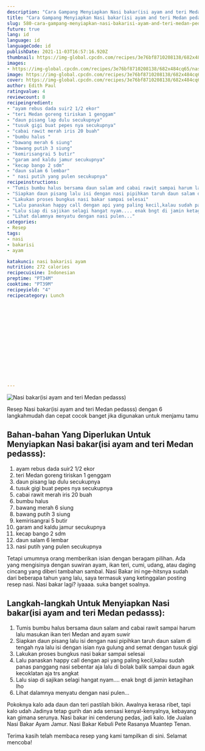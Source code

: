 ```yaml
---
description: "Cara Gampang Menyiapkan Nasi bakar(isi ayam and teri Medan pedasss), Menggugah Selera"
title: "Cara Gampang Menyiapkan Nasi bakar(isi ayam and teri Medan pedasss), Menggugah Selera"
slug: 580-cara-gampang-menyiapkan-nasi-bakarisi-ayam-and-teri-medan-pedasss-menggugah-selera
future: true
lang: id
language: id
languageCode: id
publishDate: 2021-11-03T16:57:16.920Z 
thumbnail: https://img-global.cpcdn.com/recipes/3e76bf8710208138/682x484cq65/nasi-bakarisi-ayam-and-teri-medan-pedasss-foto-resep-utama.webp
images:
- https://img-global.cpcdn.com/recipes/3e76bf8710208138/682x484cq65/nasi-bakarisi-ayam-and-teri-medan-pedasss-foto-resep-utama.webp
image: https://img-global.cpcdn.com/recipes/3e76bf8710208138/682x484cq65/nasi-bakarisi-ayam-and-teri-medan-pedasss-foto-resep-utama.webp
cover: https://img-global.cpcdn.com/recipes/3e76bf8710208138/682x484cq65/nasi-bakarisi-ayam-and-teri-medan-pedasss-foto-resep-utama.webp
author: Edith Paul
ratingvalue: 4
reviewcount: 8
recipeingredient:
- "ayam rebus dada suir2 1/2 ekor"
- "teri Medan goreng tiriskan 1 genggam"
- "daun pisang lap dulu secukupnya"
- "tusuk gigi buat pepes nya secukupnya"
- "cabai rawit merah iris 20 buah"
- "bumbu halus "
- "bawang merah 6 siung"
- "bawang putih 3 siung"
- "kemirisangrai 5 butir"
- "garam and kaldu jamur secukupnya"
- "kecap bango 2 sdm"
- "daun salam 6 lembar"
- " nasi putih yang pulen secukupnya"
recipeinstructions:
- "Tumis bumbu halus bersama daun salam and cabai rawit sampai harum lalu masukan ikan teri Medan and ayam suwir"
- "Siapkan daun pisang lalu isi dengan nasi pipihkan taruh daun salam di tengah nya lalu isi dengan isian nya gulung and semat dengan tusuk gigi"
- "Lakukan proses bungkus nasi bakar sampai selesai"
- "Lalu panaskan happy call dengan api yang paling kecil,kalau sudah panas panggang nasi sebentar aja lalu di bolak balik sampai daun agak kecoklatan aja trs angkat"
- "Lalu siap di sajikan selagi hangat nyam.... enak bngt di jamin ketagihan lho"
- "Lihat dalamnya menyatu dengan nasi pulen..."
categories:
- Resep
tags:
- nasi
- bakarisi
- ayam

katakunci: nasi bakarisi ayam 
nutrition: 272 calories
recipecuisine: Indonesian
preptime: "PT34M"
cooktime: "PT39M"
recipeyield: "4"
recipecategory: Lunch


     
    
    
    
    
    
    
    
    
    
    
      
    
---
```



![Nasi bakar(isi ayam and teri Medan pedasss)](https://img-global.cpcdn.com/recipes/3e76bf8710208138/682x484cq65/nasi-bakarisi-ayam-and-teri-medan-pedasss-foto-resep-utama.webp)

Resep Nasi bakar(isi ayam and teri Medan pedasss)    dengan 6 langkahmudah dan cepat cocok banget jika digunakan untuk menjamu tamu

<!--inarticleads1-->

## Bahan-bahan Yang Diperlukan Untuk Menyiapkan Nasi bakar(isi ayam and teri Medan pedasss):

1. ayam rebus dada suir2 1/2 ekor
1. teri Medan goreng tiriskan 1 genggam
1. daun pisang lap dulu secukupnya
1. tusuk gigi buat pepes nya secukupnya
1. cabai rawit merah iris 20 buah
1. bumbu halus 
1. bawang merah 6 siung
1. bawang putih 3 siung
1. kemirisangrai 5 butir
1. garam and kaldu jamur secukupnya
1. kecap bango 2 sdm
1. daun salam 6 lembar
1.  nasi putih yang pulen secukupnya

Tetapi umumnya orang memberikan isian dengan beragam pilihan. Ada yang mengisinya dengan suwiran ayam, ikan teri, cumi, udang, atau daging cincang yang diberi tambahan sambal. Nasi Bakar ini nge-hitsnya sudah dari beberapa tahun yang lalu, saya termasuk yang ketinggalan posting resep nasi. Nasi bakar lagi? iyaaaa. suka banget soalnya. 

<!--inarticleads2-->

## Langkah-langkah Untuk Menyiapkan Nasi bakar(isi ayam and teri Medan pedasss):

1. Tumis bumbu halus bersama daun salam and cabai rawit sampai harum lalu masukan ikan teri Medan and ayam suwir
1. Siapkan daun pisang lalu isi dengan nasi pipihkan taruh daun salam di tengah nya lalu isi dengan isian nya gulung and semat dengan tusuk gigi
1. Lakukan proses bungkus nasi bakar sampai selesai
1. Lalu panaskan happy call dengan api yang paling kecil,kalau sudah panas panggang nasi sebentar aja lalu di bolak balik sampai daun agak kecoklatan aja trs angkat
1. Lalu siap di sajikan selagi hangat nyam.... enak bngt di jamin ketagihan lho
1. Lihat dalamnya menyatu dengan nasi pulen...


Pokoknya kalo ada daun dan teri pastilah bikin. Awalnya kerasa ribet, tapi kalo udah Jadinya tetap gurih dan ada sensasi kenyal-kenyalnya, kebayang kan gimana serunya. Nasi bakar ini cenderung pedas, jadi kalo. Ide Jualan Nasi Bakar Ayam Jamur. Nasi Bakar Kebuli Pete Rasanya Muantep Tenan. 

Terima kasih telah membaca resep yang kami tampilkan di sini. Selamat mencoba!
